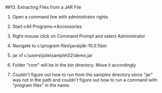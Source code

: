 ##13.  Extracting Files from a JAR File

1.  Open a command line with administrator rights

2.  Start->All Programs->Accessories

3.  Right-mouse click on Command Prompt and select Administrator

4.  Navigate to c:\program files\java\jdk-10.0.1\bin

5.  jar xf c:\users\julie\sample\02\demo.jar

6.  Folder "com" will be in the bin directory.  Move it accordingly

7.  Couldn't figure out how to run from the samples directory since "jar" was not in the path and couldn't figure out how to run a command with "program files" in the name.
